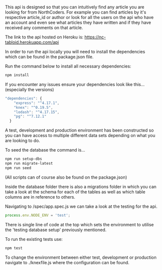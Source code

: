 This api is designed so that you can intuitively find any article you are looking for from NorthCoders. For example you can find articles by it's respective article_id or author or look for all the users on the api who have an account and even see what articles they have written and if they have received any comments on that article.

The link to the api hosted on Heroku is: <link>https://nc-tabloid.herokuapp.com/api<link>

In order to run the api locally you will need to install the dependencies which can be found in the package.json file.

Run the command below to install all necessary dependencies:

```bash
npm install
```

If you encounter any issues ensure your dependencies look like this... (especially the versions)

```js
"dependencies": {
    "express": "^4.17.1",
    "knex": "^0.19.5",
    "lodash": "^4.17.15",
    "pg": "^7.12.1"
  }
```

A test, development and production environment has been constructed so you can have access to multiple different data sets depending on what you are looking to do.

To seed the database the command is...

```bash
npm run setup-dbs
npm run migrate-latest
npm run seed
```

(All scripts can of course also be found on the package.json)

Inside the database folder there is also a migrations folder in which you can take a look at the schema for each of the tables as well as which table columns are in reference to others.

Navigating to /spec/app.spec.js we can take a look at the testing for the api.

```js
process.env.NODE_ENV = 'test';
```

There is single line of code at the top which sets the environment to utilise the 'testing database setup' previously mentioned.

To run the existing tests use:

```bash
npm test
```

To change the environment between either test, development or production navigate to ./knexfile.js where the configuration can be found.
